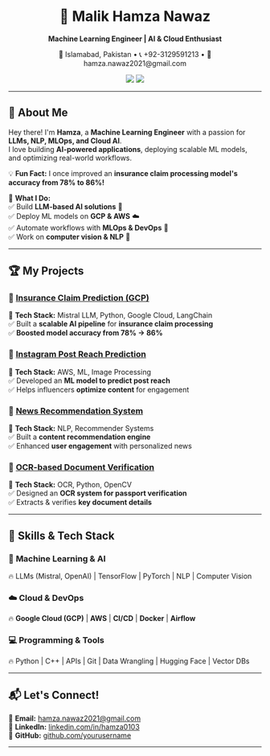 <h1 align="center">🚀 Malik Hamza Nawaz</h1>
<p align="center">
  <b>Machine Learning Engineer | AI & Cloud Enthusiast</b>  
</p>

<p align="center">
  📍 Islamabad, Pakistan • 📞 +92-3129591213 • 📧 hamza.nawaz2021@gmail.com  
</p>

<p align="center">
  <a href="https://linkedin.com/in/hamza0103"><img src="https://img.shields.io/badge/LinkedIn-Connect-blue?style=flat-square&logo=linkedin"></a>  
  <a href="https://github.com/yourusername"><img src="https://img.shields.io/badge/GitHub-Follow-black?style=flat-square&logo=github"></a>  
</p>

---

## 🌟 About Me  
Hey there! I'm **Hamza**, a **Machine Learning Engineer** with a passion for **LLMs, NLP, MLOps, and Cloud AI**.  
I love building **AI-powered applications**, deploying scalable ML models, and optimizing real-world workflows.  

💡 **Fun Fact:** I once improved an **insurance claim processing model's accuracy from 78% to 86%!**  

🎯 **What I Do:**  
✅ Build **LLM-based AI solutions** 🚀  
✅ Deploy ML models on **GCP & AWS** ☁️  
✅ Automate workflows with **MLOps & DevOps** 🔧  
✅ Work on **computer vision & NLP** 🧠  

---

## 🏆 My Projects  

### 🔹 [Insurance Claim Prediction (GCP)](#)  
📌 **Tech Stack:** Mistral LLM, Python, Google Cloud, LangChain  
✅ Built a **scalable AI pipeline** for **insurance claim processing**  
✅ **Boosted model accuracy from 78% → 86%**  

### 🔹 [Instagram Post Reach Prediction](#)  
📌 **Tech Stack:** AWS, ML, Image Processing  
✅ Developed an **ML model to predict post reach**  
✅ Helps influencers **optimize content** for engagement  

### 🔹 [News Recommendation System](#)  
📌 **Tech Stack:** NLP, Recommender Systems  
✅ Built a **content recommendation engine**  
✅ Enhanced **user engagement** with personalized news  

### 🔹 [OCR-based Document Verification](#)  
📌 **Tech Stack:** OCR, Python, OpenCV  
✅ Designed an **OCR system for passport verification**  
✅ Extracts & verifies **key document details**  

---

## 🚀 Skills & Tech Stack  
### 📌 **Machine Learning & AI**  
🔥 LLMs (Mistral, OpenAI) | TensorFlow | PyTorch | NLP | Computer Vision  

### ☁️ **Cloud & DevOps**  
🔥 **Google Cloud (GCP)** | **AWS** | **CI/CD** | **Docker** | **Airflow**  

### 💻 **Programming & Tools**  
🔥 Python | C++ | APIs | Git | Data Wrangling | Hugging Face | Vector DBs  

---

## 📬 Let's Connect!  
📧 **Email:** hamza.nawaz2021@gmail.com  
🔗 **LinkedIn:** [linkedin.com/in/hamza0103](https://linkedin.com/in/hamza0103)  
🐙 **GitHub:** [github.com/yourusername](https://github.com/yourusername)  

---

